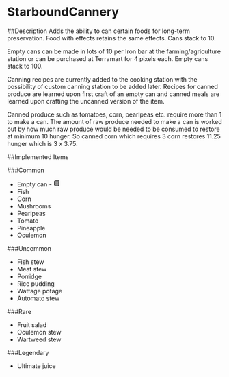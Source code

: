# StarboundCannery
##Description
Adds the ability to can certain foods for long-term preservation. Food with effects retains the same effects. Cans stack to 10.

Empty cans can be made in lots of 10 per Iron bar at the farming/agriculture station or can be purchased at Terramart for 4 pixels each. Empty cans stack to 100.

Canning recipes are currently added to the cooking station with the possibility of custom canning station to be added later. Recipes for canned produce are learned upon first craft of an empty can and canned meals are learned upon crafting the uncanned version of the item.

Canned produce such as tomatoes, corn, pearlpeas etc. require more than 1 to make a can. The amount of raw produce needed to make a can is worked out by how much raw produce would be needed to be consumed to restore at minimum 10 hunger. So canned corn which requires 3 corn restores 11.25 hunger which is 3 x 3.75.

##Implemented Items

###Common
* Empty can - ![test](items/cannary/common/emptyCan.png)
* Fish
* Corn
* Mushrooms
* Pearlpeas
* Tomato
* Pineapple
* Oculemon

###Uncommon
* Fish stew
* Meat stew
* Porridge
* Rice pudding
* Wattage potage
* Automato stew

###Rare
* Fruit salad
* Oculemon stew
* Wartweed stew

###Legendary
* Ultimate juice